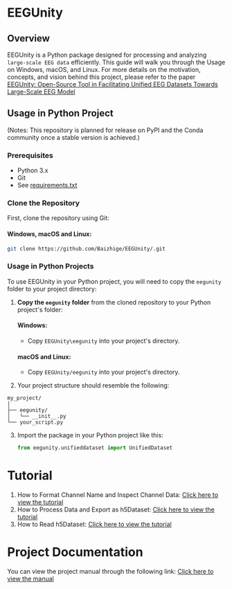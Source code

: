 # EEGUnity

## Overview

EEGUnity is a Python package designed for processing and analyzing `large-scale EEG data` efficiently. This guide will walk you through the Usage on Windows, macOS, and Linux. 
For more details on the motivation, concepts, and vision behind this project, please refer to the paper [EEGUnity: Open-Source Tool in Facilitating Unified EEG Datasets Towards Large-Scale EEG Model](https://arxiv.org/abs/2410.07196)

## Usage in Python Project
(Notes: This repository is planned for release on PyPI and the Conda community once a stable version is achieved.)
### Prerequisites

- Python 3.x
- Git
- See [requirements.txt](docs%2Frequirements.txt)

### Clone the Repository

First, clone the repository using Git:

#### Windows, macOS and Linux:
```bash
git clone https://github.com/Baizhige/EEGUnity/.git
```

### Usage in Python Projects

To use EEGUnity in your Python project, you will need to copy the `eegunity` folder to your project directory:

1. **Copy the `eegunity` folder** from the cloned repository to your Python project's folder:
   
   #### Windows:
   - Copy `EEGUnity\eegunity` into your project's directory.
   
   #### macOS and Linux:
   - Copy `EEGUnity/eegunity` into your project's directory.

2. Your project structure should resemble the following:
```
my_project/
│
├── eegunity/
│   └── __init__.py
└── your_script.py
```
3. Import the package in your Python project like this:

   ```python
   from eegunity.unifieddataset import UnifiedDataset
   ```

# Tutorial
1. How to Format Channel Name and Inspect Channel Data: [Click here to view the tutorial](./tutorial/How%20to%20Format%20Channel%20Name%20and%20Inspect%20Metadata.md)
2. How to Process Data and Export as h5Dataset: [Click here to view the tutorial](./tutorial/How%20to%20Process%20Data%20and%20Export%20as%20h5Dataset.md)
3. How to Read h5Dataset: [Click here to view the tutorial](./tutorial/How%20to%20Read%20h5Dataset.md)


# Project Documentation
You can view the project manual through the following link: [Click here to view the manual](https://eegunity.readthedocs.io/en/latest/)
